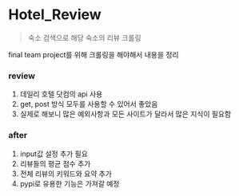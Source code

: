 # Hotel_Review

> 숙소 검색으로 해당 숙소의 리뷰 크롤링

final team project를 위해 크롤링을 해야해서 내용을 정리

### review

1. 데일리 호텔 닷컴의 api 사용
2. get, post 방식 모두를 사용할 수 있어서 좋았음
3. 실제로 해보니 많은 예외사항과 모든 사이트가 달라서 많은 지식이 필요함


### after

1. input값 설정 추가 필요
2. 리뷰들의 평균 점수 추가  
3. 전체 리뷰의 키워드와 요약 추가
4. pypi로 유용한 기능은 가져갈 예정


 
 
